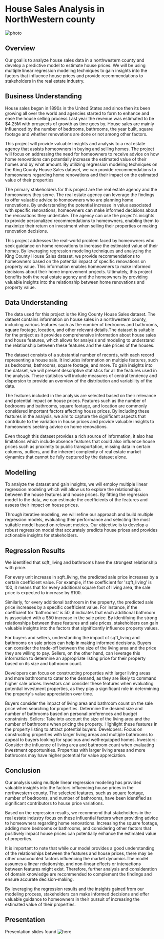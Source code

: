 
# House Sales Analysis in NorthWestern county
 
 ![photo](https://images.pexels.com/photos/12379756/pexels-photo-12379756.jpeg?auto=compress&cs=tinysrgb&w=600&lazy=load)
    
## Overview

Our goal is to analyze house sales data in a northwestern county and develop a predictive model to estimate house prices. We will be using multiple linear regression modeling techniques to gain insights into the factors that influence house prices and provide recommendations to stakeholders in the real estate industry.

## Business Understanding

House sales began in 1890s in the United States and since then its been growing all over the world and agencies started to form to enhance and ease the house selling process.Last year the revenue was estimated to be $4.25M with prospects of growth as time goes by. House sales are mainly influenced by the number of bedrooms, bathrooms, the year built, square footage and whether renovations are done or not among other factors.

This project will provide valuable insights and analysis to a real estate agency that assists homeowners in buying and selling homes. The project will focus on addressing the need for homeowners to receive advice on how home renovations can potentially increase the estimated value of their homes and by what amount. By utilizing regression modeling techniques on the King County House Sales dataset, we can provide recommendations to homeowners regarding home renovations and their impact on the estimated value of their properties

The primary stakeholders for this project are the real estate agency and the homeowners they serve. The real estate agency can leverage the findings to offer valuable advice to homeowners who are planning home renovations. By understanding the potential increase in value associated with specific renovations, homeowners can make informed decisions about the renovations they undertake. The agency can use the project's insights to provide personalized recommendations to homeowners, enabling them to maximize their return on investment when selling their properties or making renovation decisions.

This project addresses the real-world problem faced by homeowners who seek guidance on home renovations to increase the estimated value of their homes. By leveraging regression modeling techniques and analyzing the King County House Sales dataset, we provide recommendations to homeowners based on the potential impact of specific renovations on property value. This information enables homeowners to make informed decisions about their home improvement projects. Ultimately, this project benefits both the real estate agency and the homeowners by providing valuable insights into the relationship between home renovations and property value.

##  Data Understanding

The data used for this project is the King County House Sales dataset. The dataset contains information on house sales in a northwestern county, including various features such as the number of bedrooms and bathrooms, square footage, location, and other relevant details.The dataset is suitable for the project as it provides comprehensive information about house sales and house features, which allows for analysis and modeling to understand the relationship between these features and the sale prices of the houses.

The dataset consists of a substantial number of records, with each record representing a house sale. It includes information on multiple features, such as bedrooms, bathrooms, square footage, and more. To gain insights into the dataset, we will present descriptive statistics for all the features used in the analysis. These statistics will include measures of central tendency  and dispersion to provide an overview of the distribution and variability of the data.

The features included in the analysis are selected based on their relevance and potential impact on house prices. Features such as the number of bedrooms and bathrooms, square footage, and location are commonly considered important factors affecting house prices. By including these features in the analysis, we aim to capture the significant aspects that contribute to the variation in house prices and provide valuable insights to homeowners seeking advice on home renovations.

Even though this dataset provides a rich source of information, it also has limitations which include absence features that could also influence house prices  such as proximity to public transportation, missing data in certain columns, outliers, and the inherent complexity of real estate market dynamics that cannot be fully captured by the dataset alone.

## Modelling

To analyze the dataset and gain insights, we will employ multiple linear regression modeling which will allow us to explore the relationships between the house features and house prices. By fitting the regression model to the data, we can estimate the coefficients of the features and assess their impact on house prices.

Through iterative modeling, we will refine our approach and build multiple regression models, evaluating their performance and selecting the most suitable model based on relevant metrics. Our objective is to develop a robust regression model that accurately predicts house prices and provides actionable insights for stakeholders.

## Regression Results

We identified that sqft_living and bathrooms have the strongest relationship with price.

For every unit increase in sqft_living, the predicted sale price increases by a certain coefficient value. For example, if the coefficient for 'sqft_living' is 100, it means that for every additional square foot of living area, the sale price is expected to increase by $100.

Similarly, for every additional bathroom in the property, the predicted sale price increases by a specific coefficient value. For instance, if the coefficient for 'bathrooms' is 50, it indicates that each additional bathroom is associated with a $50 increase in the sale price. By identifying the strong relationships between these features and sale prices, stakeholders can gain valuable insights into the factors that significantly influence property values.

For buyers and sellers, understanding the impact of sqft_living and bathrooms on sale prices can help in making informed decisions. Buyers can consider the trade-off between the size of the living area and the price they are willing to pay. Sellers, on the other hand, can leverage this information to determine an appropriate listing price for their property based on its size and bathroom count.

Developers can focus on constructing properties with larger living areas and more bathrooms to cater to the demand, as they are likely to command higher sale prices. Investors can consider these features when evaluating potential investment properties, as they play a significant role in determining the property's value appreciation over time.

Buyers consider the impact of living area and bathroom count on the sale price when searching for properties. Determine the desired size and number of bathrooms based on personal preferences and budget constraints. Sellers: Take into account the size of the living area and the number of bathrooms when pricing the property. Highlight these features in the property listing to attract potential buyers. Developers: Focus on constructing properties with larger living areas and multiple bathrooms to appeal to buyers looking for spacious and well-equipped homes. Investors: Consider the influence of living area and bathroom count when evaluating investment opportunities. Properties with larger living areas and more bathrooms may have higher potential for value appreciation.

## Conclusion
Our analysis using multiple linear regression modeling has provided valuable insights into the factors influencing house prices in the northwestern county. The selected features, such as square footage, number of bedrooms, and number of bathrooms, have been identified as significant contributors to house price variations.

Based on the regression results, we recommend that stakeholders in the real estate industry focus on these influential factors when providing advice to homeowners regarding home renovations. Increasing the square footage, adding more bedrooms or bathrooms, and considering other factors that positively impact house prices can potentially enhance the estimated value of properties.

It is important to note that while our model provides a good understanding of the relationships between the features and house prices, there may be other unaccounted factors influencing the market dynamics.The model assumes a linear relationship, and non-linear effects or interactions between features might exist. Therefore, further analysis and consideration of domain knowledge are recommended to complement the findings and ensure accurate decision-making.

By leveraging the regression results and the insights gained from our modeling process, stakeholders can make informed decisions and offer valuable guidance to homeowners in their pursuit of increasing the estimated value of their properties.

## Presentation

Presentation slides found ![here](https://www.canva.com/design/DAFoAylRMMw/pmPacRR1dwdNC3NAzPTuxg/edit?utm_content=DAFoAylRMMw&utm_campaign=designshare&utm_medium=link2&utm_source=sharebutton)